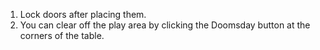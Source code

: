 1. Lock doors after placing them.
2. You can clear off the play area by clicking the Doomsday button at the corners of the table.
